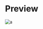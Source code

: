 # Preview 
![a](https://github.com/Eazvy/UILibs/blob/main/Librarys/Keylime/Screenshot%202023-02-22%20205049.png?raw=true)

